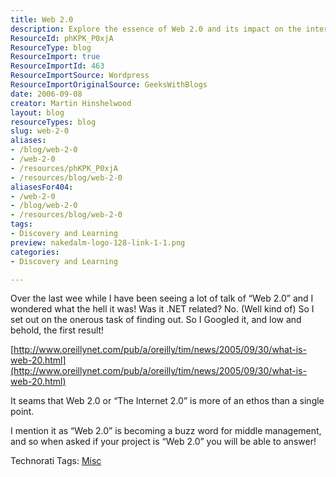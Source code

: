 ```yaml
---
title: Web 2.0
description: Explore the essence of Web 2.0 and its impact on the internet landscape. Understand this buzzword and enhance your project discussions with confidence!
ResourceId: phKPK_P0xjA
ResourceType: blog
ResourceImport: true
ResourceImportId: 463
ResourceImportSource: Wordpress
ResourceImportOriginalSource: GeeksWithBlogs
date: 2006-09-08
creator: Martin Hinshelwood
layout: blog
resourceTypes: blog
slug: web-2-0
aliases:
- /blog/web-2-0
- /web-2-0
- /resources/phKPK_P0xjA
- /resources/blog/web-2-0
aliasesFor404:
- /web-2-0
- /blog/web-2-0
- /resources/blog/web-2-0
tags:
- Discovery and Learning
preview: nakedalm-logo-128-link-1-1.png
categories:
- Discovery and Learning

---
```

Over the last wee while I have been seeing a lot of talk of “Web 2.0” and I wondered what the hell it was! Was it .NET related? No. (Well kind of) So I set out on the onerous task of finding out. So I Googled it, and low and behold, the first result!

[http://www.oreillynet.com/pub/a/oreilly/tim/news/2005/09/30/what-is-web-20.html](http://www.oreillynet.com/pub/a/oreilly/tim/news/2005/09/30/what-is-web-20.html)

It seams that Web 2.0 or “The Internet 2.0” is more of an ethos than a single point.

I mention it as “Web 2.0” is becoming a buzz word for middle management, and so when asked if your project is “Web 2.0” you will be able to answer!

Technorati Tags: [Misc](http://technorati.com/tags/Misc)
